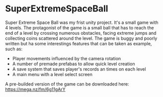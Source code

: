 # SuperExtremeSpaceBall
Super Extreme Space Ball was my frist unity project. It's a small game with 4 levels.
The protagonist of the game is a small ball that has to reach the end of a level by crossing numerous obstacles, facing extreme jumps and collecting coins scattered around the level.
The game is buggy and poorly written but ha some interestings features that can be taken as example, such as:
- Player movements influenced by the camera rotation
- A number of premade prefabas to allow quick level creation
- A save system that saves player's records an times on each level
- A main menu with a level select screen

A pre-builded version of the game can be downloaded here:
https://mega.nz/fm/6g11gArY
